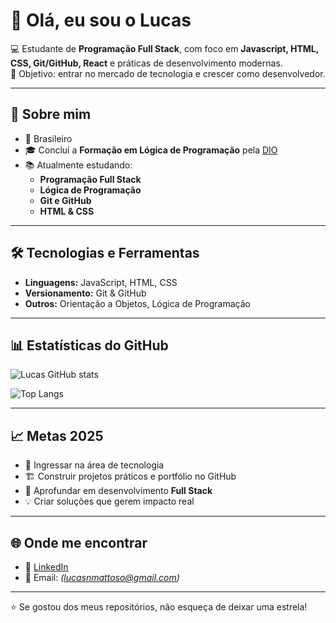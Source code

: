 # 👋 Olá, eu sou o Lucas  

💻 Estudante de **Programação Full Stack**, com foco em **Javascript, HTML, CSS, Git/GitHub, React** e práticas de desenvolvimento modernas.  
🎯 Objetivo: entrar no mercado de tecnologia e crescer como desenvolvedor.  

---

## 🚀 Sobre mim  
- 📍 Brasileiro  
- 🎓 Concluí a **Formação em Lógica de Programação** pela [DIO](https://www.dio.me)  
- 📚 Atualmente estudando:  
  - **Programação Full Stack**  
  - **Lógica de Programação**  
  - **Git e GitHub**  
  - **HTML & CSS**  

---

## 🛠️ Tecnologias e Ferramentas  
- **Linguagens:** JavaScript, HTML, CSS  
- **Versionamento:** Git & GitHub  
- **Outros:** Orientação a Objetos, Lógica de Programação  

---

## 📊 Estatísticas do GitHub  

![Lucas GitHub stats](https://github-readme-stats.vercel.app/api?username=lucasmattoso-dev&show_icons=true&theme=radical)  

![Top Langs](https://github-readme-stats.vercel.app/api/top-langs/?username=lucasmattoso-dev&layout=compact&theme=radical)  

---

## 📈 Metas 2025  
- 🚀 Ingressar na área de tecnologia  
- 🏗️ Construir projetos práticos e portfólio no GitHub  
- 📖 Aprofundar em desenvolvimento **Full Stack**  
- 💡 Criar soluções que gerem impacto real  

---

## 🌐 Onde me encontrar  
- 💼 [LinkedIn](https://www.linkedin.com/in/lucas-nascimento-dos-santos-mattoso-92ab92228/)
- 📧 Email: _(lucasnmattoso@gmail.com)_  

---

⭐ Se gostou dos meus repositórios, não esqueça de deixar uma estrela!  
